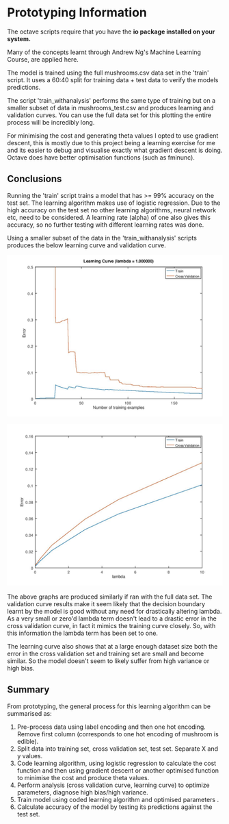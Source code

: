 # Prototyping Information

The octave scripts require that you have the **io package installed on your system.**

Many of the concepts learnt through Andrew Ng's Machine Learning Course, are applied here.

The model is trained using the full mushrooms.csv data set in the 'train' script. It uses a 60:40 split for training data + test data to verify the models predictions.

The script 'train_withanalysis' performs the same type of training but on a smaller subset of data in mushrooms_test.csv and produces learning and validation curves. You can use the full data set for this plotting the entire process will be incredibly long.

For minimising the cost and generating theta values I opted to use gradient descent, this is mostly due to this project being a learning exercise for me and its easier to debug and visualise exactly what gradient descent is doing. Octave does have better optimisation functions (such as fminunc).

## Conclusions

Running the 'train' script trains a model that has >= 99% accuracy on the test set. The learning algorithm makes use of logistic regression. Due to the high accuracy on the test set no other learning algorithms, neural network etc, need to be considered. A learning rate (alpha) of one also gives this accuracy, so no further testing with different learning rates was done.

Using a smaller subset of the data in the 'train_withanalysis' scripts produces the below learning curve and validation curve.

![learningcurve](imgs/learningcurve.jpg)

![validationcurve](imgs/validationcurve.jpg)

The above graphs are produced similarly if ran with the full data set. The validation curve results make it seem likely that the decision boundary learnt by the model is good without any need for drastically altering lambda. As a very small or zero'd lambda term doesn't lead to a drastic error in the cross validation  curve, in fact it mimics the training curve closely. So, with this information the lambda term has been set to one.

The learning curve also shows that at a large enough dataset size both the error in the cross validation set and training set are small and become similar. So the model doesn't seem to likely suffer from high variance or high bias.

## Summary

From prototyping, the general process for this learning algorithm can be summarised as:

1. Pre-process data using label encoding and then one hot encoding. Remove first column (corresponds to one hot encoding of mushroom is edible).
2. Split data into training set, cross validation set, test set. Separate X and y values.
3. Code learning algorithm, using logistic regression to calculate the cost function and then using gradient descent or another optimised function to minimise the cost and produce theta values.
4. Perform analysis (cross validation curve, learning curve) to optimize parameters, diagnose high bias/high variance.
5. Train model using coded learning algorithm and optimised parameters .
6. Calculate accuracy of the model by testing its predictions against the test set.